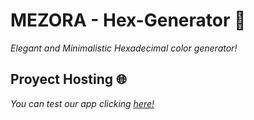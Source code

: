 # MEZORA - Hex-Generator 📕
_Elegant and Minimalistic Hexadecimal color generator!_
## Proyect Hosting 🌐
_You can test our app clicking [here!](https://mezora.github.io/Hex-Generator/)_
